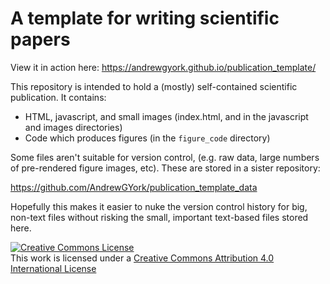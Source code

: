 # A template for writing scientific papers
View it in action here:
https://andrewgyork.github.io/publication_template/

This repository is intended to hold a (mostly) self-contained scientific publication. It contains:

* HTML, javascript, and small images (index.html, and in the javascript and images directories)
* Code which produces figures (in the `figure_code` directory)

Some files aren't suitable for version control, (e.g. raw data, large numbers of pre-rendered figure images, etc). These are stored in a sister repository:

https://github.com/AndrewGYork/publication_template_data

Hopefully this makes it easier to nuke the version control history for big, non-text files without risking the small, important text-based files stored here.

<a rel="license" href="http://creativecommons.org/licenses/by/4.0/"><img alt="Creative Commons License" style="border-width:0" src="https://i.creativecommons.org/l/by/4.0/88x31.png" /></a><br />This work is licensed under a <a rel="license" href="http://creativecommons.org/licenses/by/4.0/">Creative Commons Attribution 4.0 International License</a>
